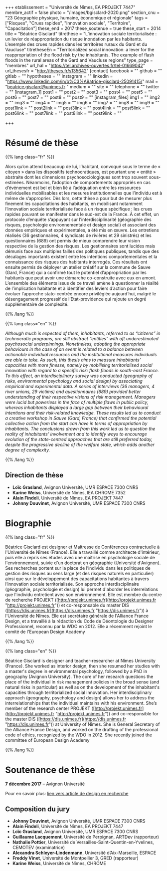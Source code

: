 +++
etablissement = "Université de Nîmes, EA PROJEKT 7447"
membre_actif = false
photo = "/images/bgisclard-2020.png"
section_cnu = "23 Géographie physique, humaine, économique et régionale"
tags = ["Risques", "Crues rapides", "Innovation sociale", "Territoire", "Capacitation"]
these_end = 2017
these_soutenue = true
these_start = 2014
title = "Béatrice Gisclard"
titrethese = "L’innovation sociale territorialisée : un levier de réappropriation du risque inondation par les habitants. L’exemple des crues rapides dans les territoires ruraux du Gard et du Vaucluse"
titretheseEn = "Territorialized social innovation: a lever for the reappropriation of the flood risk by the inhabitants. The example of flash floods in the rural areas of the Gard and Vaucluse regions"
type_page = "membres"
url_hal = "https://tel.archives-ouvertes.fr/tel-01669042"
url_thesesfr = "http://theses.fr/s135642"
[contact]
facebook = ""
github = ""
gitlab = ""
hypotheses = ""
instagram = ""
linkedin = "https://www.linkedin.com/in/b%C3%A9atrice-gisclard-25091415/"
mail = "beatrice.gisclard@unimes.fr "
medium = ""
site = ""
telephone = ""
twitter = ""
[instagram_1]
post1 = ""
post2 = ""
post3 = ""
post4 = ""
post5 = ""
post6 = ""
post7 = ""
post8 = ""
post9 = ""
[instagram_files]
img1 = ""
img2 = ""
img3 = ""
img4 = ""
img5 = ""
img6 = ""
img7 = ""
img8 = ""
img9 = ""
post1link = ""
post2link = ""
post3link = ""
post4link = ""
post5link = ""
post6link = ""
post7link = ""
post8link = ""
post9link = ""

+++
<!-- Supprimer les parties non remplies (supprimer les blocks de lang s'il n'y a pas deux langues). Tu es libre d'ajouter ce que tu veux à cette partie -->

# Résumé de thèse

{{% lang class="fr" %}}

Alors qu’on attend beaucoup de lui, l’habitant, convoqué sous le terme de « citoyen » dans les dispositifs technocratiques, est pourtant une « entité » abstraite dont les dimensions psychosociologiques sont trop souvent sous-estimées. Néanmoins, l’adoption de comportements appropriés en cas d’événement est bel et bien lié à l’adéquation entre les ressources individuelles mobilisables et les mesures institutionnelles que l’individu est à même de s’approprier. Dès lors, cette thèse a pour but de mesurer plus finement les capacitations des habitants, en mobilisant notamment l’innovation sociale territorialisée face à un risque spécifique : les crues rapides pouvant se manifester dans le sud-est de la France. À cet effet, un protocole d’enquête s’appuyant sur l’interdisciplinarité (géographie des risques, psychologie environnementale et design social) et associant des données empiriques et expérimentales, a été mis en œuvre. Les entretiens réalisés (36 gestionnaires, 4 syndicats de rivières et 29 sinistrés) et les questionnaires (689) ont permis de mieux comprendre leur vision respective de la gestion des risques. Les gestionnaires sont lucides mais démunis face aux multiples failles des politiques publiques, tandis que des décalages importants existent entre les intentions comportementales et la connaissance des risques des habitants interrogés. Ces résultats ont ensuite permis de déployer un atelier créatif sur la commune de Sauve (Gard, France) qui a confirmé tout le potentiel d’appropriation par les habitants que peut avoir une démarche co-construite avec eux en amont. L’ensemble des éléments issus de ce travail amène à questionner la réalité de l’implication habitante et à identifier des leviers d’action pour faire évoluer l’approche stato-centrée encore privilégiée aujourd’hui, malgré le désengagement progressif de l’Etat-providence qui rajoute un degré supplémentaire de complexité.

{{% /lang %}}

{{% lang class="en" %}}

_Although much is expected of them, inhabitants, referred to as “citizens” in technocratic programs, are still abstract “entities” with oft underestimated psychosocial underpinnings. Nonetheless, adopting the appropriate behaviours in the case of an event is related to a balance between actionable individual resources and the institutional measures individuals are able to take. As such, this thesis aims to measure inhabitants’ capacities with more finesse, namely by mobilising territorialised social innovation with regard to a specific risk: flash floods in south-east France. To this effect, an interdisciplinary survey was conducted (geography of risks, environmental psychology and social design) by associating empirical and experimental data. A series of interviews (36 managers, 4 river unions, 29 victims) and questionnaires (689) provided better understanding of their respective visions of risk management. Managers were lucid but powerless in the face of multiple flaws in public policy, whereas inhabitants displayed a large gap between their behavioural intentions and their risk-related knowledge. These results led us to conduct a creative workshop in Sauve (Gard, France) that confirmed the potential collective action from the start can have in terms of appropriation by inhabitants. The conclusions drawn from this work led us to question the reality of inhabitants’ involvement and to identify ways to encourage evolution of the state-centred approaches that are still preferred today, despite the progressive decline of the welfare state, which adds another degree of complexity._

{{% /lang %}}

## Direction de thèse

* **Loïc Grasland**, Avignon Université, UMR ESPACE 7300 CNRS
* **Karine Weiss**, Université de Nîmes, lEA CHROME 7352
* **Alain Findeli**, Université de Nîmes, EA PROJEKT 7447
* **Johnny Douvinet**, Avignon Université, UMR ESPACE 7300 CNRS

# Biographie

{{% lang class="fr" %}}

Béatrice Gisclard est designer et Maîtresse de Conférences contractuelle à l'Université de Nîmes (France). Elle a travaillé comme architecte d'intérieur, puis elle a repris ses études avec une maîtrise en psychologie sociale de l'environnement, suivie d'un doctorat en géographie (Université d'Avignon). Ses recherches portent sur la place de l’individu dans les politiques de gestion des risques au sens large (et des risques naturels en particulier) ainsi que sur le développement des capacitations habitantes à travers l’innovation sociale territorialisée. Son approche interdisciplinaire (géographie, psychologie et design) lui permet d'aborder les interrelations que l'individu entretient avec son environnement. Elle est membre du centre de recherche PROJEKT ([http://projekt.unimes.fr](http://projekt.unimes.fr "http://projekt.unimes.fr")) et co-responsable du master DIS ([https://dis.unimes.fr](https://dis.unimes.fr "https://dis.unimes.fr")) à l'Université de Nîmes. Elle est secrétaire générale de l'Alliance France Design, et a travaillé à la rédaction du Code de Déontologie du Designer Professionnel, reconnu par la WDO en 2012. Elle a récemment rejoint le comité de l'European Design Academy

{{% /lang %}}

{{% lang class="en" %}}

Béatrice Gisclard is designer and teacher-researcher at Nîmes University (France). She worked as interior design, then she resumed her studies with a master's degree in environmental psychology, followed by a PhD in geography (Avignon University). The core of her research questions the place of the individual in risk management policies in the broad sense (and natural risks in particular) as well as on the development of the inhabitant's capacities through territorialized social innovation. Her interdisciplinary approach (geography, psychology and design) allows her to address the interrelationships that the individual maintains with his environment. She’s member of the research center PROJEKT ([http://projekt.unimes.fr](http://projekt.unimes.fr "http://projekt.unimes.fr")) and co-responsible for the master DIS ([https://dis.unimes.fr](https://dis.unimes.fr "https://dis.unimes.fr")) at University of Nîmes. She is General Secretary of the Alliance France Design, and worked on the drafting of the professional code of ethics, recognized by the WDO in 2012. She recently joined the committee of European Design Academy

{{% /lang %}}

# Soutenance de thèse

**7 décembre 2017** – Avignon Université

Pour en savoir plus: [lien vers article de design en recherche]()

## Composition du jury

* **Johnny Douvinet**, Avignon Université, UMR ESPACE 7300 CNRS
* **Alain Findeli**, Université de Nîmes, EA PROJEKT 7447
* **Loïc Grasland**, Avignon Université, UMR ESPACE 7300 CNRS
* **Guillaume Lacquement**, Université de Perpignan, ARTDev (rapporteur)
* **Nathalie Pottier**, Université de Versailles-Saint-Quentin-en-Yvelines, CEMOTEV (examinatrice)
* **Alexandra Schleyer-Lindenmann**, Université d’Aix-Marseille, ESPACE
* **Freddy Vinet**, Université de Montpellier 3, GRED (rapporteur)
* **Karine Weiss**, Université de Nîmes, CHROME